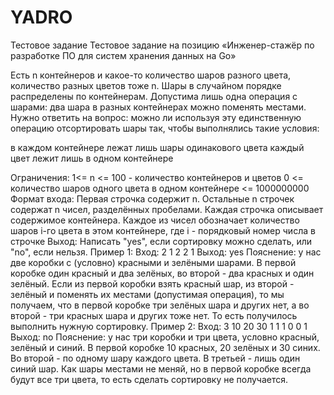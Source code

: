 # YADRO
Тестовое задание
Тестовое задание на позицию «Инженер-стажёр по разработке ПО для систем хранения данных на Go»

Есть n контейнеров и какое-то количество шаров разного цвета, количество разных цветов тоже n. Шары в случайном порядке распределены по контейнерам. Допустима лишь одна операция с шарами: два шара в разных контейнерах можно поменять местами. Нужно ответить на вопрос: можно ли используя эту единственную операцию отсортировать шары так, чтобы выполнялись такие условия:

в каждом контейнере лежат лишь шары одинакового цвета
каждый цвет лежит лишь в одном контейнере

Ограничения: 1<= n <= 100 - количество контейнеров и цветов 0 <= количество шаров одного цвета в одном контейнере <= 1000000000
Формат входа: Первая строчка содержит n. Остальные n строчек содержат n чисел, разделённых пробелами. Каждая строчка описывает содержимое контейнера. Каждое из чисел обозначает количество шаров i-го цвета в этом контейнере, где i - порядковый номер числа в строчке
Выход: Написать "yes", если сортировку можно сделать, или "no", если нельзя.
Пример 1: Вход:
2
1 2
2 1
Выход: yes
Пояснение: у нас две коробки с (условно) красными и зелёными шарами. В первой коробке один красный и два зелёных, во второй - два красных и один зелёный. Если из первой коробки взять красный шар, из второй - зелёный и поменять их местами (допустимая операция), то мы получаем, что в первой коробке три зелёных шара и других нет, а во второй - три красных шара и других тоже нет. То есть получилось выполнить нужную сортировку.
Пример 2: Вход:
3
10 20 30
1 1 1
0 0 1
Выход: no
Пояснение: у нас три коробки и три цвета, условно красный, зелёный и синий. В первой коробке 10 красных, 20 зелёных и 30 синих. Во второй - по одному шару каждого цвета. В третьей - лишь один синий шар. Как шары местами не меняй, но в первой коробке всегда будут все три цвета, то есть сделать сортировку не получается.
